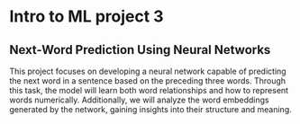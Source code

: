 # Intro to ML project 3
## Next-Word Prediction Using Neural Networks
This project focuses on developing a neural network capable of predicting the next word in a sentence based on the preceding three words. Through this task, the model will learn both word relationships and how to represent words numerically. Additionally, we will analyze the word embeddings generated by the network, gaining insights into their structure and meaning.

